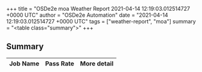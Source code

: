 +++
title = "OSDe2e moa Weather Report 2021-04-14 12:19:03.012514727 +0000 UTC"
author = "OSDe2e Automation"
date = "2021-04-14 12:19:03.012514727 +0000 UTC"
tags = ["weather-report", "moa"]
summary = "<table class=\"summary\"></table>"
+++
## Summary

| Job Name | Pass Rate | More detail |
|----------|-----------|-------------|



